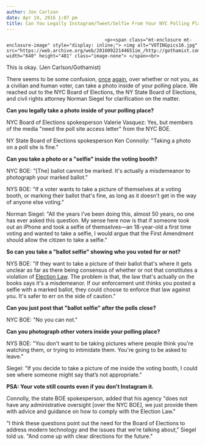 ```yaml
---
author: Jen Carlson
date: Apr 19, 2016 1:07 pm
title: Can You Legally Instagram/Tweet/Selfie From Your NYC Polling Place?
---
```


	
										<p><span class="mt-enclosure mt-enclosure-image" style="display: inline;"> <img alt="VOTINGpics16.jpg" src="https://web.archive.org/web/20160922144651im_/http://gothamist.com/attachments/arts_jen/VOTINGpics16.jpg" width="640" height="481" class="image-none"> </span><br>
<span class="photo_caption">This is okay. (Jen Carlson/Gothamist)</span></p>

<p>There seems to be some confusion, <a href="https://web.archive.org/web/20160922144651/http://gothamist.com/2012/11/06/its_illegal_to_instagram_your_vote.php">once</a> <a href="https://web.archive.org/web/20160922144651/http://gothamist.com/2013/09/10/dont_let_poll_workers_stop_you_from.php">again</a>, over whether or not you, as a civilian and human voter, can take a photo inside of your polling place. We reached out to the NYC Board of Elections, the NY State Board of Elections, and civil rights attorney Norman Siegel for clarification on the matter. </p>

<p><strong>Can you legally take a photo inside of your polling place?</strong></p>

<p>NYC Board of Elections spokesperson Valerie Vasquez: Yes, but members of the media &quot;need the poll site access letter&quot; from the NYC BOE.</p>

<p>NY State Board of Elections spokesperson Ken Connolly: &quot;Taking a photo on a poll site is fine.&quot;</p>

<p><strong>Can you take a photo or a &quot;selfie&quot; inside the voting booth?</strong> </p>

<p>NYC BOE: &quot;[The] ballot cannot be marked. It&apos;s actually a misdemeanor to photograph your marked ballot.&quot;</p>

<p>NYS BOE: &quot;If a voter wants to take a picture of themselves at a voting booth, or marking their ballot that&apos;s fine, as long as it doesn&apos;t get in the way of anyone else voting.&quot;</p>

<p>Norman Siegel: &quot;All the years I&#x2019;ve been doing this, almost 50 years, no one has ever asked this question. My sense here now is that if someone took out an iPhone and took a selfie of themselves&#x2014;an 18-year-old a first time voting and wanted to take a selfie, I would argue that the First Amendment should allow the citizen to take a selfie.&quot;</p>

<p><strong>So can you take a &quot;ballot selfie&quot; showing who you voted for or not?</strong> </p>

<p>NYS BOE: &quot;If they want to take a picture of their ballot that&apos;s where it gets unclear as far as there being consensus of whether or not that constitutes a violation of <a href="https://web.archive.org/web/20160922144651/http://codes.findlaw.com/ny/election-law/eln-sect-8-104.html">Election Law</a>. The problem is that, the law that&apos;s actually on the books says it&apos;s a misdemeanor. If our enforcement unit thinks you posted a selfie with a marked ballot, they could choose to enforce that law against you. It&apos;s safer to err on the side of caution.&quot;</p>

<p><strong>Can you just post that &quot;ballot selfie&quot; after the polls close?</strong></p>

<p>NYC BOE: &quot;No you can not.&quot;</p>

<p><strong>Can you photograph other voters inside your polling place?</strong> </p>

<p>NYS BOE: &quot;You don&apos;t want to be taking pictures where people think you&apos;re watching them, or trying to intimidate them. You&apos;re going to be asked to leave.&quot;</p>

<p>Siegel: &quot;If you decide to take a picture of me inside the voting booth, I could see where someone might say that&#x2019;s not appropriate.&quot;</p>

<p><strong>PSA: Your vote still counts even if you don&apos;t Instagram it.</strong></p>

<p>Connolly, the state BOE spokesperson, added that his agency &quot;does not have any administrative oversight [over the NYC BOE], we just provide them with advice and guidance on how to comply with the Election Law.&quot;</p>

<p>&quot;I think these questions point out the need for the Board of Elections to address modern technology and the issues that we&#x2019;re talking about,&quot; Siegel told us. &quot;And come up with clear directions for the future.&quot;</p>					
										
									
				